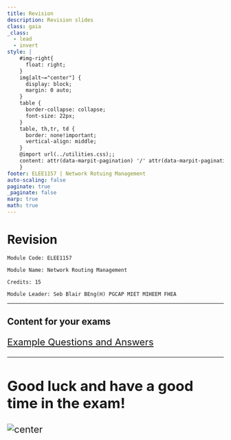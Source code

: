 ```yaml
---
title: Revision 
description: Revision slides
class: gaia
_class:
  - lead
  - invert
style: |
    #img-right{
      float: right;
    }
    img[alt~="center"] {
      display: block;
      margin: 0 auto;
    }
    table {
      border-collapse: collapse;
      font-size: 22px;
    }
    table, th,tr, td {
      border: none!important;
      vertical-align: middle;
    }
    @import url(../utilities.css);;
    content: attr(data-marpit-pagination) '/' attr(data-marpit-pagination-total);
    }
footer: ELEE1157 | Network Rotuing Management
auto-scaling: false
paginate: true
_paginate: false
marp: true
math: true
---
```


<!-- _footer: ""-->

# Revision

    Module Code: ELEE1157

    Module Name: Network Routing Management

    Credits: 15

    Module Leader: Seb Blair BEng(H) PGCAP MIET MIHEEM FHEA

---

## Content for your exams

<div style="font-size:22px">

[Example Questions and Answers](https://uniofgreenwich.github.io/ELEE1157_Exercises/Revision/Revison.html)

---

## Good luck and have a good time in the exam!

![center](https://i.chzbgr.com/full/9029005056/h761B7854/photo-of-jake-gyllenhaal-situation-youre-in-when-taking-an-exam-and-see-the-first-question)

